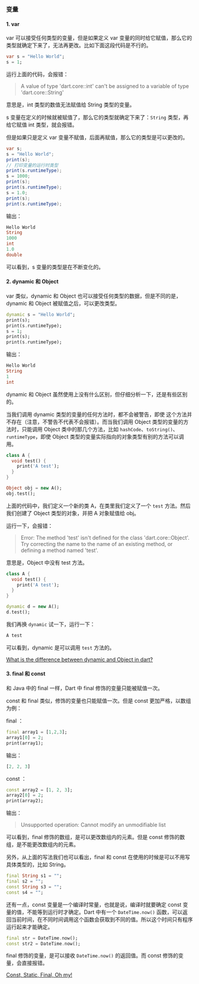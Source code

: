 ### 变量

#### 1. var

var 可以接受任何类型的变量，但是如果定义 var 变量的同时给它赋值，那么它的类型就确定下来了，无法再更改。比如下面这段代码是不行的。

```dart
var s = "Hello World";
s = 1;
```

运行上面的代码，会报错：

> A value of type 'dart.core::int' can't be assigned to a variable of type 'dart.core::String'

意思是，int 类型的数值无法赋值给 String 类型的变量。

s 变量在定义的时候就被赋值了，那么它的类型就确定下来了：`String` 类型，再给它赋值 int 类型，就会报错。

但是如果只是定义 var 变量不赋值，后面再赋值，那么它的类型是可以更改的。

```java
var s;
s = "Hello World";
print(s);
// 打印变量的运行时类型
print(s.runtimeType);
s = 1000;
print(s);
print(s.runtimeType);
s = 1.0;
print(s);
print(s.runtimeType);
```

输出：

```dart
Hello World
String
1000
int
1.0
double
```

可以看到，s 变量的类型是在不断变化的。


#### 2. dynamic 和 Object

var 类似，dynamic 和 Object 也可以接受任何类型的数据，但是不同的是，dynamic 和 Object 被赋值之后，可以更改类型。

```dart
dynamic s = "Hello World";
print(s);
print(s.runtimeType);
s = 1;
print(s);
print(s.runtimeType);
```

输出：

```dart
Hello World
String
1
int
```

dynamic 和 Object 虽然使用上没有什么区别，但仔细分析一下，还是有些区别的。

当我们调用 dynamic 类型的变量的任何方法时，都不会被警告，即使
这个方法并不存在（注意，不警告不代表不会报错）。而当我们调用 Object 类型的变量的方法时，只能调用 Object 类中的那几个方法，比如 `hashCode`、`toString()`、`runtimeType`，即使 Object 类型的变量实际指向的对象类型有别的方法可以调用。

```dart
class A {
  void test() {
    print('A test');
  }
}

Object obj = new A();
obj.test();
```

上面的代码中，我们定义一个新的类 A，在类里我们定义了一个 `test` 方法。然后我们创建了 Object 类型的对象，并把 A 对象赋值给 obj。

运行一下，会报错：

> Error: The method 'test' isn't defined for the class 'dart.core::Object'.
Try correcting the name to the name of an existing method, or defining a method named 'test'.

意思是，Object 中没有 test 方法。

```dart
class A {
  void test() {
    print('A test');
  }
}

dynamic d = new A();
d.test();
```

我们再换 `dynamic` 试一下，运行一下：

```dart
A test
```

可以看到，dynamic 是可以调用 `test` 方法的。

[What is the difference between dynamic and Object in dart?](https://stackoverflow.com/questions/31257735/what-is-the-difference-between-dynamic-and-object-in-dart/31295855)

#### 3. final 和 const

和 Java 中的 final 一样，Dart 中 final 修饰的变量只能被赋值一次。

const 和 final 类似，修饰的变量也只能赋值一次。但是 const 更加严格，以数组为例：

final ：

```dart
final array1 = [1,2,3];
array1[0] = 2;
print(array1);
```

输出：

```dart
[2, 2, 3]
```

const ：

```dart
const array2 = [1, 2, 3];
array2[0] = 2;
print(array2);
```

输出：

> Unsupported operation: Cannot modify an unmodifiable list

可以看到，final 修饰的数组，是可以更改数组内的元素。但是 const 修饰的数组，是不能更改数组内的元素。

另外，从上面的写法我们也可以看出，final 和 const 在使用的时候是可以不用写具体类型的，比如 String。

```dart
final String s1 = "";
final s2 = "";
const String s3 = "";
const s4 = "";
```

还有一点，const 变量是一个编译时常量，也就是说，编译时就要确定 const 变量的值，不能等到运行时才确定。Dart 中有一个 `DateTime.now()` 函数，可以返回当前时间，在不同时间调用这个函数会获取到不同的值。所以这个时间只有程序运行起来才能确定。

```dart
final str = DateTime.now();
const str2 = DateTime.now();
```

final 修饰的变量，是可以接收 `DateTime.now()` 的返回值。而 const 修饰的变量，会直接报错。

[Const, Static, Final, Oh my!](https://news.dartlang.org/2012/06/const-static-final-oh-my.html)